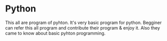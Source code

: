 # Python
This all are program of pyhton. It's very basic program for python.
Begginer can refer this all program and contribute their program & enjoy it.
Also they came to know about basic pyhton programming.

